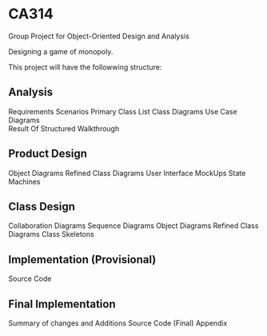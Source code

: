 # CA314
Group Project for Object-Oriented Design and Analysis

Designing a game of monopoly.

This project will have the followwing structure:

<h2>Analysis</h2>

Requirements
Scenarios
Primary Class List
Class Diagrams
Use Case Diagrams	
Result Of Structured Walkthrough
<h2>Product Design</h2>

Object Diagrams	
Refined Class Diagrams
User Interface MockUps
State Machines
<h2>Class Design</h2>

Collaboration Diagrams
Sequence Diagrams
Object Diagrams
Refined Class Diagrams
Class Skeletons
<h2>Implementation (Provisional)</h2>

Source Code
<h2> Final Implementation</h2>

Summary of changes and Additions
Source Code (Final)
Appendix
